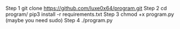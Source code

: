 Step 1
git clone https://github.com/luxe0x64/program.git
Step 2
cd program/
pip3 install -r requirements.txt
Step 3
chmod +x program.py (maybe you need sudo)
Step 4
./program.py
